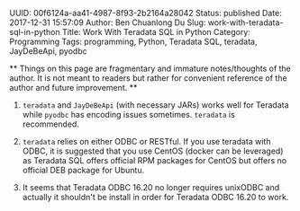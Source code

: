 UUID: 00f6124a-aa41-4987-8f93-2b2164a28042
Status: published
Date: 2017-12-31 15:57:09
Author: Ben Chuanlong Du
Slug: work-with-teradata-sql-in-python
Title: Work With Teradata SQL in Python
Category: Programming
Tags: programming, Python, Teradata SQL, teradata, JayDeBeApi, pyodbc

**
Things on this page are
fragmentary and immature notes/thoughts of the author.
It is not meant to readers
but rather for convenient reference of the author and future improvement.
**


1. `teradata` and `JayDeBeApi` (with necessary JARs)  works well for Teradata
while `pyodbc` has encoding issues sometimes. 
`teradata` is recommended.

2. `teradata` relies on either ODBC or RESTful.
If you use teradata with ODBC, 
it is suggested that you use CentOS (docker can be leveraged) as Teradata SQL offers official RPM packages for CentOS 
but offers no official DEB package for Ubuntu.

3. It seems that Teradata ODBC 16.20 no longer requires unixODBC 
and actually it shouldn't be install in order for Teradata ODBC 16.20 to work.
